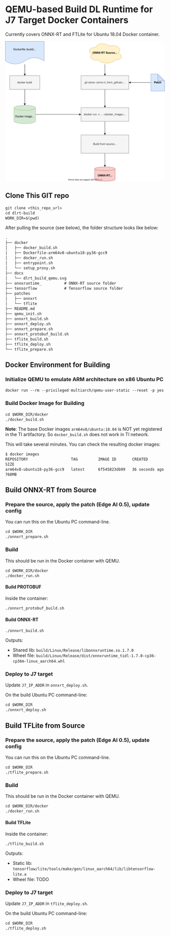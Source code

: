 QEMU-based Build DL Runtime for J7 Target Docker Containers
===========================================================

Currently covers ONNX-RT and FTLite for Ubuntu 18.04 Docker container.

![](docs/dlrt_build_qemu.svg)

## Clone This GIT repo
```
git clone <this_repo_url>
cd dlrt-build
WORK_DIR=$(pwd)
```


After pulling the source (see below), the folder structure looks like below:
```
.
├── docker
│   ├── docker_build.sh
│   ├── Dockerfile-arm64v8-ubuntu18-py36-gcc9
│   ├── docker_run.sh
│   ├── entrypoint.sh
│   └── setup_proxy.sh
├── docs
│   └── dlrt_build_qemu.svg
├── onnxruntime_          # ONNX-RT source folder
├── tensorflow            # Tensorflow source folder
├── patches
│   ├── onnxrt
│   └── tflite
├── README.md
├── qemu_init.sh
├── onnxrt_build.sh
├── onnxrt_deploy.sh
├── onnxrt_prepare.sh
├── onnxrt_protobuf_build.sh
├── tflite_build.sh
├── tflite_deploy.sh
└── tflite_prepare.sh
```

## Docker Environment for Building

### Initialize QEMU to emulate ARM architecture on x86 Ubuntu PC
```
docker run --rm --privileged multiarch/qemu-user-static --reset -p yes
```

### Build Docker Image for Building
```
cd $WORK_DIR/docker
./docker_build.sh
```

**Note**: The base Docker images `arm64v8/ubuntu:18.04` is NOT yet registered in the TI artifactory. So `docker_build.sh` does not work in TI network.

This will take several minutes. You can check the resulting docker images:
```
$ docker images
REPOSITORY                   TAG         IMAGE ID       CREATED             SIZE
arm64v8-ubuntu18-py36-gcc9   latest      6f545823db99   36 seconds ago      768MB
```

<!-- ### Start the Docker Container
```
cd $WORK_DIR/docker
./docker_run.sh
``` -->

<!-- ======================================= -->
## Build ONNX-RT from Source

### Prepare the source, apply the patch (Edge AI 0.5), update config
You can run this on the Ubuntu PC command-line.
```
cd $WORK_DIR
./onnxrt_prepare.sh
```

### Build
This should be run in the Docker container with QEMU.
```
cd $WORK_DIR/docker
./docker_run.sh
```

####  Build PROTOBUF
Inside the container:
```
./onnxrt_protobuf_build.sh
```

#### Build ONNX-RT
```
./onnxrt_build.sh
```

Outputs:
- Shared lib: `build/Linux/Release/libonnxruntime.so.1.7.0`
- Wheel file: `build/Linux/Release/dist/onnxruntime_tidl-1.7.0-cp36-cp36m-linux_aarch64.whl`


### Deploy to J7 target
Update `J7_IP_ADDR` in `onnxrt_deploy.sh`.

On the build Ubuntu PC command-line:
```
cd $WORK_DIR
./onnxrt_deploy.sh
```

<!-- ======================================= -->
## Build TFLite from Source

### Prepare the source, apply the patch (Edge AI 0.5), update config
You can run this on the Ubuntu PC command-line.
```
cd $WORK_DIR
./tflite_prepare.sh
```

### Build
This should be run in the Docker container with QEMU.
```
cd $WORK_DIR/docker
./docker_run.sh
```

#### Build TFLite
Inside the container:
```
./tflite_build.sh
```

Outputs:
- Static lib: `tensorflow/lite/tools/make/gen/linux_aarch64/lib/libtensorflow-lite.a`
- Wheel file: TODO

### Deploy to J7 target
Update `J7_IP_ADDR` in `tflite_deploy.sh`.

On the build Ubuntu PC command-line:
```
cd $WORK_DIR
./tflite_deploy.sh
```





